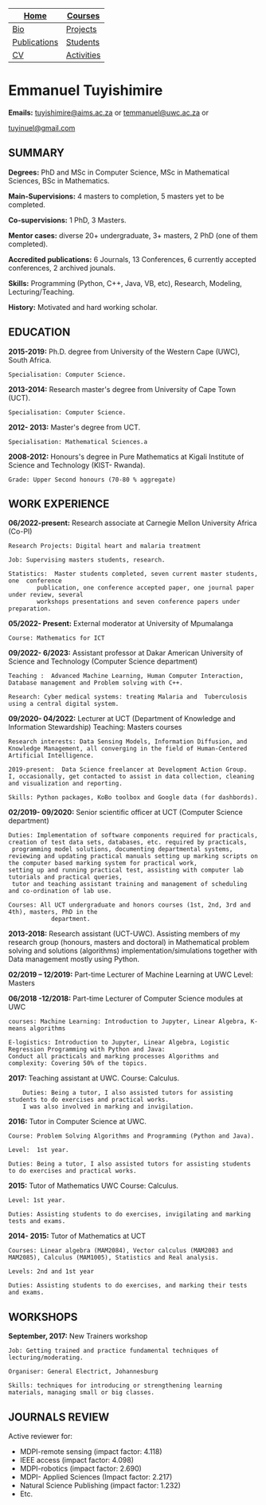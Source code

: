 |[Home](https://etuyishimire.github.io)|[Courses](https://etuyishimire.github.io/Courses)|
| --- | --- |
|[Bio](https://etuyishimire.github.io/Bio)| [Projects](https://etuyishimire.github.io/Projects)|
|[Publications](https://etuyishimire.github.io/Publications/)|[Students](https://etuyishimire.github.io/Students)|
|[CV](https://etuyishimire.github.io/CV/)|[Activities](https://etuyishimire.github.io/Activities)|
 
 
# Emmanuel Tuyishimire 

**Emails:** tuyishimire@aims.ac.za or temmanuel@uwc.ac.za or 

tuyinuel@gmail.com



## SUMMARY

**Degrees:** PhD and  MSc in Computer Science, MSc in Mathematical Sciences, BSc in Mathematics.

**Main-Supervisions:** 4 masters to completion, 5 masters yet to be completed.

**Co-supervisions:** 1 PhD,  3 Masters.

**Mentor cases:** diverse 20+  undergraduate, 3+  masters, 2 PhD (one of them completed).

**Accredited publications:**  6 Journals, 13 Conferences, 6 currently accepted conferences,  2 archived jounals.

**Skills:** Programming (Python, C++, Java, VB, etc), Research, Modeling, Lecturing/Teaching. 

**History:** Motivated and hard working scholar.

## EDUCATION

**2015-2019:**	Ph.D. degree from University of the Western Cape (UWC), South Africa.
	
 	Specialisation:	Computer Science.


**2013-2014:**      Research master's degree from University of Cape Town (UCT).

	Specialisation: Computer Science.

**2012- 2013:**	Master's degree from UCT.

	Specialisation: Mathematical Sciences.a

**2008-2012:**	Honours's degree in Pure Mathematics at Kigali Institute
of Science and Technology (KIST- Rwanda).

	Grade: Upper Second honours (70-80 % aggregate)

## WORK EXPERIENCE

**06/2022-present:** Research associate  at Carnegie Mellon University Africa (Co-PI)

	Research Projects: Digital heart and malaria treatment
 
	Job: Supervising masters students, research. 
 
	Statistics:  Master students completed, seven current master students, one  conference
            publication, one conference accepted paper, one journal paper under review, several
            workshops presentations and seven conference papers under preparation.

**05/2022- Present:** External moderator at University of Mpumalanga

	Course: Mathematics for ICT

**09/2022- 6/2023:** Assistant professor at Dakar American University of Science and Technology  (Computer Science department) 

	Teaching :  Advanced Machine Learning, Human Computer Interaction, Database management and Problem solving with C++. 
 
	Research: Cyber medical systems: treating Malaria and  Tuberculosis using a central digital system.

**09/2020- 04/2022:** Lecturer at UCT (Department of Knowledge and Information Stewardship) Teaching: Masters courses 

	Research interests: Data Sensing Models, Information Diffusion, and Knowledge Management, all converging in the field of Human-Centered Artificial Intelligence.

	2019-present:  Data Science freelancer at Development Action Group.
	I, occasionally, get contacted to assist in data collection, cleaning and visualization and reporting.
 
	Skills: Python packages, KoBo toolbox and Google data (for dashbords).

**02/2019- 09/2020:** Senior scientific officer at UCT (Computer Science department)

	Duties: Implementation of software components required for practicals, creation of test data sets, databases, etc. required by practicals,
	 programming model solutions, documenting departmental systems, 
 	reviewing and updating practical manuals setting up marking scripts on the computer based marking system for practical work, 
 	setting up and running practical test, assisting with computer lab tutorials and practical queries, 
	 tutor and teaching assistant training and management of scheduling and co-ordination of lab use.

	Courses: All UCT undergraduate and honors courses (1st, 2nd, 3rd and 4th), masters, PhD in the 
                department.
		
**2013-2018:**	Research assistant (UCT-UWC).
Assisting members of my research group (honours, masters and doctoral) in Mathematical problem solving and solutions (algorithms)
implementation/simulations together with Data management mostly using Python.

**02/2019 – 12/2019:** Part-time Lecturer of Machine Learning at UWC Level: Masters

**06/2018 -12/2018:** Part-time Lecturer of Computer Science modules at UWC

	courses: Machine Learning: Introduction to Jupyter, Linear Algebra, K-means algorithms

	E-logistics: Introduction to Jupyter, Linear Algebra, Logistic Regression Programming with Python and Java:
 	Conduct all practicals and marking processes Algorithms and complexity: Covering 50% of the topics.

**2017:** Teaching assistant at UWC. Course: Calculus.

		Duties:	Being a tutor, I also assisted tutors for assisting students to do exercises and practical works. 
  		I was also involved in marking and invigilation.

**2016:** Tutor in Computer Science at UWC.

	Course:	Problem Solving Algorithms and Programming (Python and Java).

	Level:	1st year.

	Duties: Being a tutor, I also assisted tutors for assisting students to do exercises and practical works.

**2015:** Tutor of Mathematics UWC Course:	Calculus.

	Level: 1st year.

	Duties: Assisting students to do exercises, invigilating and marking tests and exams.

**2014- 2015:**	Tutor of Mathematics at UCT

	Courses: Linear algebra (MAM2084), Vector calculus (MAM2083 and MAM2085), Calculus (MAM1005), Statistics and Real analysis.

	Levels: 2nd and 1st year

	Duties: Assisting students to do exercises, and marking their tests and exams.

## WORKSHOPS

**September, 2017:**	New Trainers workshop

	Job: Getting trained and practice fundamental techniques of lecturing/moderating.

	Organiser: General Electrict, Johannesburg

	Skills: techniques for introducing or strengthening learning materials, managing small or big classes.


## JOURNALS REVIEW

Active reviewer for:

   -  MDPI-remote sensing (impact factor: 4.118)
   - IEEE access (impact factor: 4.098)
   -  MDPI-robotics (impact factor: 2.690)
   - MDPI- Applied Sciences (Impact factor: 2.217)
   -  Natural Science Publishing (impact factor: 1.232)
   -   Etc.



